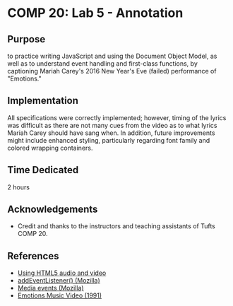 # COMP 20: Lab 5 - Annotation

## Purpose
to practice writing JavaScript and using the Document Object Model, as well as to understand event handling and first-class functions, by captioning Mariah Carey's 2016 New Year's Eve (failed) performance of "Emotions."

## Implementation
All specifications were correctly implemented; however, timing of the lyrics was difficult as there are not many cues from the video as to what lyrics Mariah Carey should have sang when. In addition, future improvements might include enhanced styling, particularly regarding font family and colored wrapping containers.

## Time Dedicated
2 hours
        
## Acknowledgements
* Credit and thanks to the instructors and teaching assistants of Tufts COMP 20.
    
## References
* [Using HTML5 audio and video](https://developer.mozilla.org/en-US/docs/Web/Guide/HTML/Using_HTML5_audio_and_video)
* [addEventListener() (Mozilla)](https://developer.mozilla.org/en-US/docs/Web/API/EventTarget.addEventListener)
* [Media events (Mozilla)](https://developer.mozilla.org/en-US/docs/Web/Guide/Events/Media_events)
* [Emotions Music Video (1991)](https://www.youtube.com/watch?v=NrJEFrth27Q)